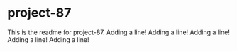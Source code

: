 # project-87

This is the readme for project-87.
Adding a line!
Adding a line!
Adding a line!
Adding a line!
Adding a line!
